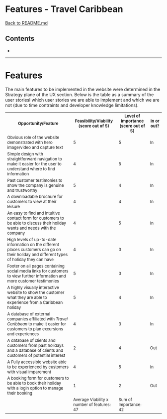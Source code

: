 # Features - Travel Caribbean

<a href="https://github.com/DeannaCarina/travelcaribbean/blob/master/README.md">Back to README.md</a>

## Contents
<ul>
    <li>
    </li>    
</ul>
<hr>

# Features
The main features to be implemented in the website were determined in the Strategy plane of the UX section. Below is the table as a summary of the user storiesl which user stories we are able to implement and which we are not (due to time contraints and developer knowledge limitations).

<table style="font-size: small;">
    <tr>
        <th>Opportunity/Feature</th>
        <th>Feasibility/Viability (score out of 5)</th>
        <th>Level of Importance (score out of 5)</th>
        <th>In or out?</th>
    </tr>
    <tr>
        <td>Obvious role of the website demonstrated with hero image/video and capture text</td>
        <td>5</td>
        <td>5</td>
        <td>In</td>
    </tr>
    <tr>
        <td>Simple design with straightforward navigation to make it easier for the user to understand where to find information</td>
        <td>4</td>
        <td>5</td>
        <td>In</td>
    </tr>
    <tr>
        <td>Past customer testimonies to show the company is genuine and trustworthy</td>
        <td>5</td>
        <td>4</td>
        <td>In</td>
    </tr>
    <tr>
        <td>A downloadable brochure for customers to view at their leisure</td>
        <td>4</td>
        <td>4</td>
        <td>In</td>
    </tr>
    <tr>
        <td>An easy to find and intuitive contact form for customers to be able to discuss their holiday wants and needs with the company</td>
        <td>4</td>
        <td>5</td>
        <td>In</td>
    </tr>
    <tr>
        <td>High levels of up-to-date information on the different places customers can go on their holiday and different types of holiday they can have</td>
        <td>4</td>
        <td>3</td>
        <td>In</td>
    </tr>
    <tr>
        <td>Footer on all pages containing social media links for customers to view further information and more customer testimonies</td>
        <td>5</td>
        <td>3</td>
        <td>In</td>
    </tr>
    <tr>
        <td>A highly visually interactive website to show the customer what they are able to experience from a Caribbean holiday</td>
        <td>5</td>
        <td>4</td>
        <td>In</td>
    </tr>
    <tr>
        <td>A database of external companies affiliated with <em>Travel Caribbean</em> to make it easier for customers to plan excursions and experiences</td>
        <td>4</td>
        <td>3</td>
        <td>In</td>
    </tr>
    <tr>
        <td>A database of clients and customers from past holidays and a database of clients and customers of potential interest</td>
        <td>2</td>
        <td>4</td>
        <td>Out</td>
    </tr>
    <tr>
        <td>A Fully accessible website able to be experienced by customers with visual imparement</td>
        <td>4</td>
        <td>5</td>
        <td>In</td>
    </tr>
    <tr>
        <td>A booking form for customers to be able to book their holiday with a login option to manage their booking</td>
        <td>1</td>
        <td>2</td>
        <td>Out</td>
    </tr>
    <tr>
        <td></td>
        <td>Average Viability x number of features:<br> 47</td>
        <td>Sum of Importance:<br> 42</td>
        <td></td>
    </tr>
</table>

